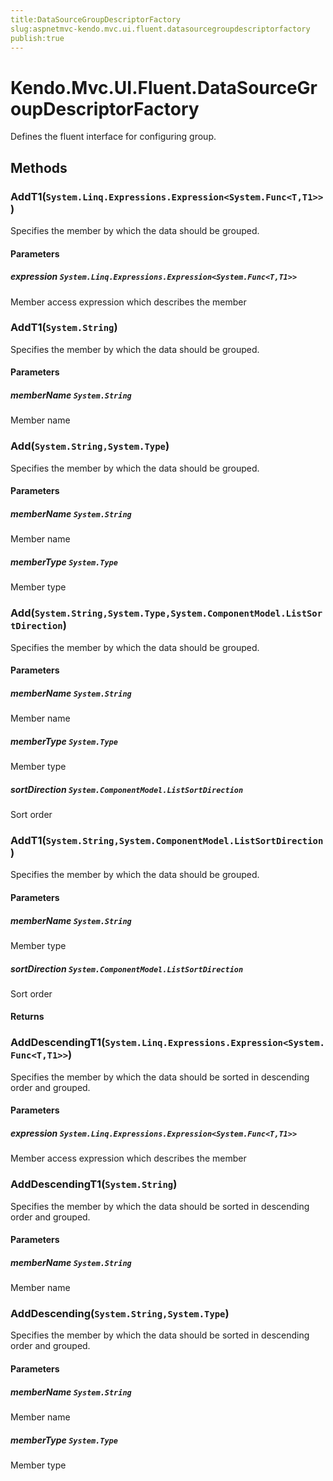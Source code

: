 ```yaml
---
title:DataSourceGroupDescriptorFactory
slug:aspnetmvc-kendo.mvc.ui.fluent.datasourcegroupdescriptorfactory
publish:true
---
```


# Kendo.Mvc.UI.Fluent.DataSourceGroupDescriptorFactory
Defines the fluent interface for configuring group.



## Methods

### AddT1(`System.Linq.Expressions.Expression<System.Func<T,T1>>`)
Specifies the member by which the data should be grouped.



#### Parameters

##### expression `System.Linq.Expressions.Expression<System.Func<T,T1>>`
Member access expression which describes the member




### AddT1(`System.String`)
Specifies the member by which the data should be grouped.



#### Parameters

##### memberName `System.String`
Member name




### Add(`System.String,System.Type`)
Specifies the member by which the data should be grouped.



#### Parameters

##### memberName `System.String`
Member name

##### memberType `System.Type`
Member type




### Add(`System.String,System.Type,System.ComponentModel.ListSortDirection`)
Specifies the member by which the data should be grouped.



#### Parameters

##### memberName `System.String`
Member name

##### memberType `System.Type`
Member type

##### sortDirection `System.ComponentModel.ListSortDirection`
Sort order




### AddT1(`System.String,System.ComponentModel.ListSortDirection`)
Specifies the member by which the data should be grouped.



#### Parameters

##### memberName `System.String`
Member type

##### sortDirection `System.ComponentModel.ListSortDirection`
Sort order



#### Returns



### AddDescendingT1(`System.Linq.Expressions.Expression<System.Func<T,T1>>`)
Specifies the member by which the data should be sorted in descending order and grouped.



#### Parameters

##### expression `System.Linq.Expressions.Expression<System.Func<T,T1>>`
Member access expression which describes the member




### AddDescendingT1(`System.String`)
Specifies the member by which the data should be sorted in descending order and grouped.



#### Parameters

##### memberName `System.String`
Member name




### AddDescending(`System.String,System.Type`)
Specifies the member by which the data should be sorted in descending order and grouped.



#### Parameters

##### memberName `System.String`
Member name

##### memberType `System.Type`
Member type





